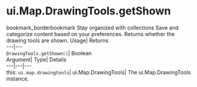  
#  ui.Map.DrawingTools.getShown 
bookmark_borderbookmark Stay organized with collections  Save and categorize content based on your preferences. 
Returns whether the drawing tools are shown. 
Usage| Returns  
---|---  
`DrawingTools.getShown()`| Boolean  
Argument| Type| Details  
---|---|---  
this: `ui.map.drawingtools`| ui.Map.DrawingTools| The ui.Map.DrawingTools instance.  
